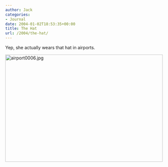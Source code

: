 ```yaml
---
author: Jack
categories:
- Journal
date: 2004-01-02T18:53:35+00:00
title: The Hat
url: /2004/the-hat/
---
```


Yep, she actually wears that hat in airports.

<img alt="airport0006.jpg" src="http://www.jackbaty.com/images/blog/airport0006.jpg" width="499" height="341" border="0" />